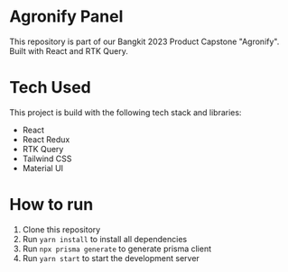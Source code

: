 # Agronify Panel
This repository is part of our Bangkit 2023 Product Capstone "Agronify". Built with React and RTK Query.

# Tech Used
This project is build with the following tech stack and libraries:
- React
- React Redux
- RTK Query
- Tailwind CSS
- Material UI 

# How to run
1. Clone this repository
2. Run `yarn install` to install all dependencies
3. Run `npx prisma generate` to generate prisma client
4. Run `yarn start` to start the development server